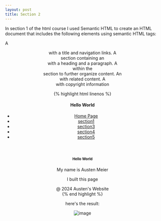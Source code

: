 ```yaml
---
layout: post
title: Section 2
---
```

In section 1 of the html course I used Semantic HTML to create an HTML document that includes the following elements using semantic HTML tags:

A <header> with a title and navigation links.
A <main> section containing an <article> with a heading and a paragraph.
A <section> within the <main> section to further organize content.
An <aside> with related content.
A <footer> with copyright information

{% highlight html linenos %}

<!DOCTYPE html>
 <html>
<head>
    <title>Hello World</title>
</head>
    <header>
        <h1>Hello World</h1>
        <nav>
            <ul>
                <li><a href="index.html">Home Page</a>
                <li><a href="section1.html">section1</a>
                <li><a href="section3.html">section3</a>
                <li><a href="section4.html">section4</a>
                <li><a href="section5.html">section5</a>
            </ul>
        </nav>
    </header>
    <body>
        <main>
            <article>
                <h1>Hello World</h1>
                <p>My name is Austen Meier</p>
            </article>
            <aside>
                <p>I built this page</p>
            </aside>
            <footer>@ 2024 Austen's Website</footer>
        </main>
        </body>
 </html>
{% end highlight %}

here's the result:

![image](https://github.com/AustenMeier/AustenMeier.github.io/assets/170650572/c3b83478-3f21-4043-9971-f115e622696c)


